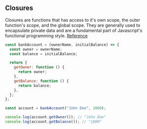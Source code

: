 ## Closures

Closures are functions that has access to it's own scope, the outer function's scope, and the global scope. They are generally used to encapsulate private data and are a fundamental part of Javascript's functional programming style. [Reference](https://zerotomastery.io/courses/advanced-javascript-concepts/)

```javascript
const bankAccount = (ownerName, initialBalance) => {
  const owner = ownerName;
  const balance = initialBalance;

  return {
    getOwner: function () {
      return owner;
    },
    getBalance: function () {
      return balance;
    },
  };
};

const account = bankAccount("John Doe", 1000);

console.log(account.getOwner()); // "John Doe"
console.log(account.getBalance()); // "1000"
```
